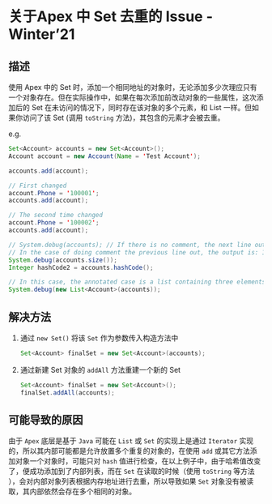 # 关于Apex 中 Set 去重的 Issue - Winter’21

## 描述

使用 Apex 中的 Set 时，添加一个相同地址的对象时，无论添加多少次理应只有一个对象存在。但在实际操作中，如果在每次添加前改动对象的一些属性，这次添加后的 Set 在未访问的情况下，同时存在该对象的多个元素，和 List 一样。但如果你访问了该 Set (调用 `toString` 方法)，其包含的元素才会被去重。

e.g.
```java
Set<Account> accounts = new Set<Account>();
Account account = new Account(Name = 'Test Account');

accounts.add(account);

// First changed
account.Phone = '100001';
accounts.add(account);

// The second time changed
account.Phone = '100002';
accounts.add(account);

// System.debug(accounts); // If there is no comment, the next line output of the set is: 3
// In the case of doing comment the previous line out, the output is: 1
System.debug(accounts.size());
Integer hashCode2 = accounts.hashCode();

// In this case, the annotated case is a list containing three elements, and the uncommented case is a list containing one element
System.debug(new List<Account>(accounts)); 
```

## 解决方法
1. 通过 `new Set()` 将该 `Set` 作为参数传入构造方法中
    ```java
    Set<Account> finalSet = new Set<Account>(accounts);
    ```
2. 通过新建 Set 对象的 `addAll` 方法重建一个新的 Set
    ```java
    Set<Account> finalSet = new Set<Account>();
    finalSet.addAll(accounts);
    ```

## 可能导致的原因
由于 `Apex` 底层是基于 `Java` 可能在 `List` 或 `Set` 的实现上是通过 `Iterator` 实现的，所以其内部可能都是允许放置多个重复的对象的，在使用 `add` 或其它方法添加对象一个对象时，可能只对 `hash` 值进行检查，在以上例子中，由于哈希值改变了，便成功添加到了内部列表，而在 `Set` 在读取的时候（使用 `toString` 等方法
），会对内部对象列表根据内存地址进行去重，所以导致如果 `Set` 对象没有被读取，其内部依然会存在多个相同的对象。